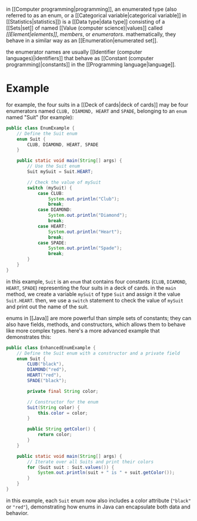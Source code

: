 in [[Computer programming|programming]], an enumerated type (also referred to as an enum, or a [[Categorical variable|categorical variable]] in [[Statistics|statistics]]) is a [[Data type|data type]]  consisting of a [[Sets|set]] of named [[Value (computer science)|values]] called *[[Element|elements]]*, *members*, or *enumerators*. mathematically, they behave in a similar way as an [[Enumeration|enumerated set]].

the enumerator names are usually [[Identifier (computer languages)|identifiers]] that behave as [[Constant (computer programming)|constants]] in the [[Programming language|language]]. 

# Example

for example, the four suits in a [[Deck of cards|deck of cards]] may be four enumerators named `CLUB, DIAMOND, HEART` and `SPADE`, belonging to an `enum` named "Suit" (for example):

```java
public class EnumExample {
    // Define the Suit enum
    enum Suit {
        CLUB, DIAMOND, HEART, SPADE
    }

    public static void main(String[] args) {
        // Use the Suit enum
        Suit mySuit = Suit.HEART;

        // Check the value of mySuit
        switch (mySuit) {
            case CLUB:
                System.out.println("Club");
                break;
            case DIAMOND:
                System.out.println("Diamond");
                break;
            case HEART:
                System.out.println("Heart");
                break;
            case SPADE:
                System.out.println("Spade");
                break;
        }
    }
}
```

in this example, `Suit` is an `enum` that contains four constants (`CLUB`, `DIAMOND`, `HEART`, `SPADE`) representing the four suits in a deck of cards. in the `main` method, we create a variable `mySuit` of type `Suit` and assign it the value `Suit.HEART`. then, we use a `switch` statement to check the value of `mySuit` and print out the name of the suit.

enums in [[Java]] are more powerful than simple sets of constants; they can also have fields, methods, and constructors, which allows them to behave like more complex types. here's a more advanced example that demonstrates this:

```java
public class EnhancedEnumExample {
    // Define the Suit enum with a constructor and a private field
    enum Suit {
        CLUB("black"),
        DIAMOND("red"),
        HEART("red"),
        SPADE("black");

        private final String color;

        // Constructor for the enum
        Suit(String color) {
            this.color = color;
        }

        public String getColor() {
            return color;
        }
    }

    public static void main(String[] args) {
        // Iterate over all Suits and print their colors
        for (Suit suit : Suit.values()) {
            System.out.println(suit + " is " + suit.getColor());
        }
    }
}
```

in this example, each `Suit` enum now also includes a color attribute (`"black"` or `"red"`), demonstrating how enums in Java can encapsulate both data and behavior.